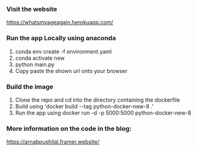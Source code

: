 
### Visit the website

https://whatsmyageagain.herokuapp.com/

### Run the app Locally using anaconda

1. conda env create -f environment.yaml
2. conda activate new
3. python main.py
4. Copy paste the shown url onto your browser

### Build the image

1. Clone the repo and cd into the directory containing the dockerfile
2. Build using 'docker build --tag python-docker-new-8 .'
3. Run the app using docker run -d -p 5000:5000 python-docker-new-8    

### More information on the code in the blog:

https://arnabpushilal.framer.website/
